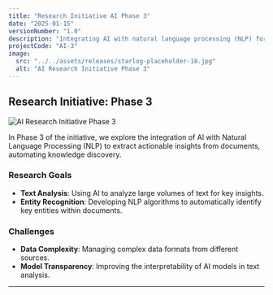 ```yaml
---
title: "Research Initiative AI Phase 3"
date: "2025-01-15"
versionNumber: "1.0"
description: "Integrating AI with natural language processing (NLP) for document insights."
projectCode: "AI-3"
image:
  src: "../../assets/releases/starlog-placeholder-18.jpg"
  alt: "AI Research Initiative Phase 3"
---
```


## Research Initiative: Phase 3

![AI Research Initiative Phase 3](../../assets/releases/starlog-placeholder-18.jpg)

In Phase 3 of the initiative, we explore the integration of AI with Natural Language Processing (NLP) to extract actionable insights from documents, automating knowledge discovery.

### Research Goals

- **Text Analysis**: Using AI to analyze large volumes of text for key insights.
- **Entity Recognition**: Developing NLP algorithms to automatically identify key entities within documents.

### Challenges

- **Data Complexity**: Managing complex data formats from different sources.
- **Model Transparency**: Improving the interpretability of AI models in text analysis.

---
